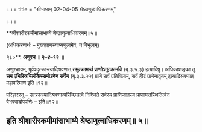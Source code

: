 +++
title = "श्रीभाष्यम् 02-04-05 श्रेष्ठाणुत्वाधिकरणम्"

+++
<div claऽऽ="elementor-widget-container">

**श्रीशारीरकमीमांसाभाष्ये श्रेष्ठाणुत्वाधिकरणम्॥५॥

(अधिकरणार्थः – मुख्यप्राणस्याप्यणुत्वमेव, न विभुत्वम्)

२८०**. **अणुश्च ॥ २**–**४**–**१२ ॥**

अणुश्चायम्, पूर्ववदुत्क्रान्त्यादिश्रवणात् **तमुत्क्रामन्तं प्राणोऽनूत्क्रामति** (बृ.३.५.३) इत्यादिषु। अधिकाशङ्का तु **सम एभिस्त्रिभिर्लोकैस्समोऽनेन सर्वेण** (बृ.३.३.२२) प्राणे सर्वं प्रतिष्ठितम्, सर्वं हीदं प्राणेनावृतम् इत्यादिश्रवणात् महापरिमाण इति॥१२॥

परिहारस्तु – उत्क्रान्त्यादिश्रवणात्परिच्छिन्नत्वे निश्चिते सर्वस्य प्राणिजातस्य प्राणायत्तस्थितित्वेन वैभववादोपपत्तिः – इति॥१२॥

## इति श्रीशारीरकमीमांसाभाष्ये श्रेष्ठाणुत्वाधिकरणम्॥ ५॥

</div>
